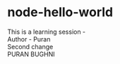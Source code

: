 # node-hello-world

This is a learning session  - 
<BR>Author - Puran </BR>
Second change
<BR> PURAN BUGHNI</BR>
